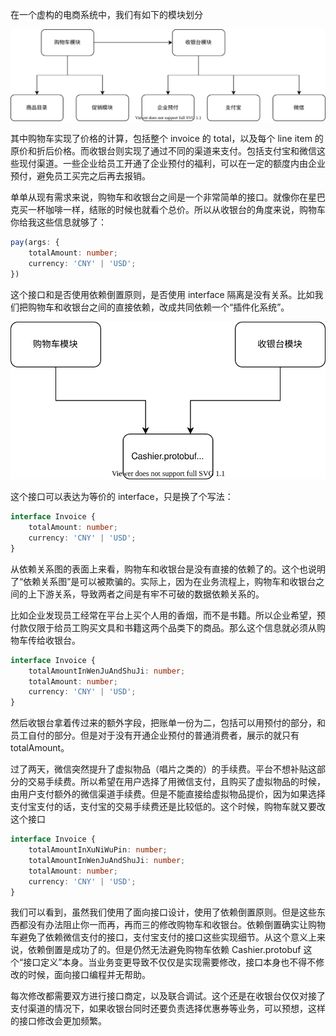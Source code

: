在一个虚构的电商系统中，我们有如下的模块划分

![dependency](dependency.drawio.svg)

其中购物车实现了价格的计算，包括整个 invoice 的 total，以及每个 line item 的原价和折后价格。而收银台则实现了通过不同的渠道来支付。包括支付宝和微信这些现付渠道。一些企业给员工开通了企业预付的福利，可以在一定的额度内由企业预付，避免员工买完之后再去报销。

单单从现有需求来说，购物车和收银台之间是一个非常简单的接口。就像你在星巴克买一杯咖啡一样，结账的时候也就看个总价。所以从收银台的角度来说，购物车你给我这些信息就够了：

```typescript
pay(args: {
    totalAmount: number;
    currency: 'CNY' | 'USD';
})
```

这个接口和是否使用依赖倒置原则，是否使用 interface 隔离是没有关系。比如我们把购物车和收银台之间的直接依赖，改成共同依赖一个“插件化系统”。

![dip](dip.drawio.svg)

这个接口可以表达为等价的 interface，只是换了个写法：

```typescript
interface Invoice {
    totalAmount: number;
    currency: 'CNY' | 'USD';
}
```

从依赖关系图的表面上来看，购物车和收银台是没有直接的依赖了的。这个也说明了“依赖关系图”是可以被欺骗的。实际上，因为在业务流程上，购物车和收银台之间的上下游关系，导致两者之间是有牢不可破的数据依赖关系的。

比如企业发现员工经常在平台上买个人用的香烟，而不是书籍。所以企业希望，预付款仅限于给员工购买文具和书籍这两个品类下的商品。那么这个信息就必须从购物车传给收银台。


```typescript
interface Invoice {
    totalAmountInWenJuAndShuJi: number;
    totalAmount: number;
    currency: 'CNY' | 'USD';
}
```

然后收银台拿着传过来的额外字段，把账单一份为二，包括可以用预付的部分，和员工自付的部分。但是对于没有开通企业预付的普通消费者，展示的就只有 totalAmount。

过了两天，微信突然提升了虚拟物品（唱片之类的）的手续费。平台不想补贴这部分的交易手续费。所以希望在用户选择了用微信支付，且购买了虚拟物品的时候，由用户支付额外的微信渠道手续费。但是不能直接给虚拟物品提价，因为如果选择支付宝支付的话，支付宝的交易手续费还是比较低的。这个时候，购物车就又要改这个接口


```typescript
interface Invoice {
    totalAmountInXuNiWuPin: number;
    totalAmountInWenJuAndShuJi: number;
    totalAmount: number;
    currency: 'CNY' | 'USD';
}
```

我们可以看到，虽然我们使用了面向接口设计，使用了依赖倒置原则。但是这些东西都没有办法阻止你一而再，再而三的修改购物车和收银台。依赖倒置确实让购物车避免了依赖微信支付的接口，支付宝支付的接口这些实现细节。从这个意义上来说，依赖倒置是成功了的。但是仍然无法避免购物车依赖 Cashier.protobuf 这个“接口定义”本身。当业务变更导致不仅仅是实现需要修改，接口本身也不得不修改的时候，面向接口编程并无帮助。

每次修改都需要双方进行接口商定，以及联合调试。这个还是在收银台仅仅对接了支付渠道的情况下，如果收银台同时还要负责选择优惠券等业务，可以预想，这样的接口修改会更加频繁。